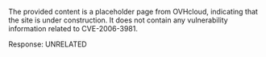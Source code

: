 The provided content is a placeholder page from OVHcloud, indicating that the site is under construction. It does not contain any vulnerability information related to CVE-2006-3981.

Response: UNRELATED
